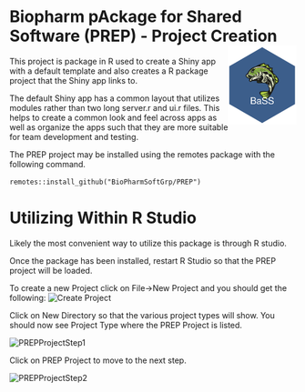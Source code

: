 

# Biopharm pAckage for Shared Software (PREP) - Project Creation  <img src="logo.png" align="right" alt="" width="120" />
This project is package in R used to create a Shiny app with a default template and also creates a R package project that the Shiny app links to.

The default Shiny app has a common layout that utilizes modules rather than two long server.r and ui.r files.  This helps to create a common look and feel across apps as well as organize the apps such that they are more suitable for team development and testing. 

The PREP project may be installed using the remotes package with the following command. 

 
```
remotes::install_github("BioPharmSoftGrp/PREP")
```

# Utilizing Within R Studio
Likely the most convenient way to utilize this package is through R studio.  

Once the package has been installed, restart R Studio so that the PREP project will be loaded.   

To create a new Project click on File->New Project and you should get the following:
![Create Project](CreateProject.png)

Click on New Directory so that the various project types will show. You should now see Project Type where the PREP Project is listed.

![PREPProjectStep1](PREPProjectStep1.png)

Click on PREP Project to move to the next step.

![PREPProjectStep2](PREPProjectStep2.png)
